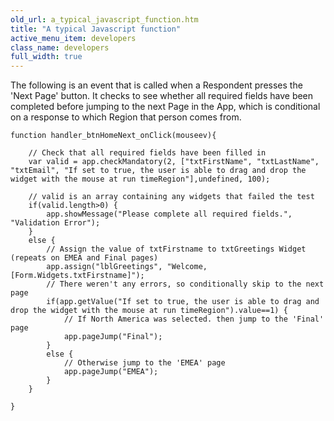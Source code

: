 ```yaml
---
old_url: a_typical_javascript_function.htm
title: "A typical Javascript function"
active_menu_item: developers
class_name: developers
full_width: true
---
```



The following is an event that is called when a Respondent presses the 'Next Page' button. It checks to see whether all required fields have been completed before jumping to the next Page in the App, which is conditional on a response to which Region that person comes from.

    function handler_btnHomeNext_onClick(mouseev){
        
        // Check that all required fields have been filled in
        var valid = app.checkMandatory(2, ["txtFirstName", "txtLastName", "txtEmail", "If set to true, the user is able to drag and drop the widget with the mouse at run timeRegion"],undefined, 100);
     
        // valid is an array containing any widgets that failed the test
        if(valid.length>0) {
            app.showMessage("Please complete all required fields.", "Validation Error");
        }
        else {
            // Assign the value of txtFirstname to txtGreetings Widget (repeats on EMEA and Final pages)
            app.assign("lblGreetings", "Welcome, [Form.Widgets.txtFirstname]");
            // There weren't any errors, so conditionally skip to the next page
            if(app.getValue("If set to true, the user is able to drag and drop the widget with the mouse at run timeRegion").value==1) {
                // If North America was selected. then jump to the 'Final' page
                app.pageJump("Final");
            }
            else {
                // Otherwise jump to the 'EMEA' page
                app.pageJump("EMEA");
            }    
        }
        
    }
   

